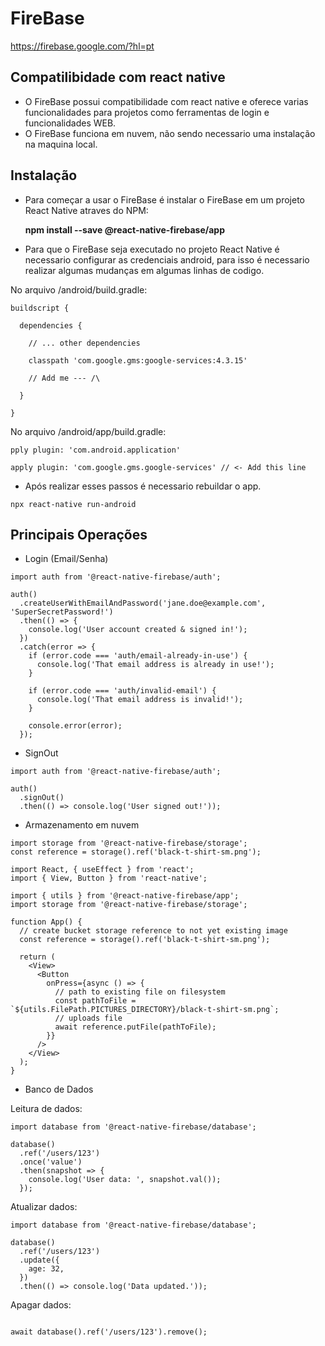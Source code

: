# FireBase

https://firebase.google.com/?hl=pt

## Compatilibidade com react native

- O FireBase possui compatibilidade com react native e oferece varias funcionalidades para projetos como ferramentas de login e funcionalidades WEB.
- O FireBase funciona em nuvem, não sendo necessario uma instalação na maquina local.  

## Instalação

- Para começar a usar o FireBase é instalar o FireBase em um projeto React Native atraves do NPM:

   **npm install --save @react-native-firebase/app**

- Para que o FireBase seja executado no projeto React Native é necessario configurar as credenciais android, para isso é necessario realizar algumas mudanças em algumas linhas de codigo.

No arquivo /android/build.gradle:
```
buildscript {

  dependencies {
  
    // ... other dependencies
    
    classpath 'com.google.gms:google-services:4.3.15'
    
    // Add me --- /\
 
  }
  
}
```

No arquivo /android/app/build.gradle:
```
pply plugin: 'com.android.application'

apply plugin: 'com.google.gms.google-services' // <- Add this line
```

- Após realizar esses passos é necessario rebuildar o app.
```
npx react-native run-android
```

## Principais Operações

- Login (Email/Senha)
```
import auth from '@react-native-firebase/auth';

auth()
  .createUserWithEmailAndPassword('jane.doe@example.com', 'SuperSecretPassword!')
  .then(() => {
    console.log('User account created & signed in!');
  })
  .catch(error => {
    if (error.code === 'auth/email-already-in-use') {
      console.log('That email address is already in use!');
    }

    if (error.code === 'auth/invalid-email') {
      console.log('That email address is invalid!');
    }

    console.error(error);
  });
  ```

- SignOut
```
import auth from '@react-native-firebase/auth';

auth()
  .signOut()
  .then(() => console.log('User signed out!'));
```

- Armazenamento em nuvem
```
import storage from '@react-native-firebase/storage';
const reference = storage().ref('black-t-shirt-sm.png');

import React, { useEffect } from 'react';
import { View, Button } from 'react-native';

import { utils } from '@react-native-firebase/app';
import storage from '@react-native-firebase/storage';

function App() {
  // create bucket storage reference to not yet existing image
  const reference = storage().ref('black-t-shirt-sm.png');

  return (
    <View>
      <Button
        onPress={async () => {
          // path to existing file on filesystem
          const pathToFile = `${utils.FilePath.PICTURES_DIRECTORY}/black-t-shirt-sm.png`;
          // uploads file
          await reference.putFile(pathToFile);
        }}
      />
    </View>
  );
}
```

- Banco de Dados

Leitura de dados:

```
import database from '@react-native-firebase/database';

database()
  .ref('/users/123')
  .once('value')
  .then(snapshot => {
    console.log('User data: ', snapshot.val());
  });
```  
Atualizar dados:
```
import database from '@react-native-firebase/database';

database()
  .ref('/users/123')
  .update({
    age: 32,
  })
  .then(() => console.log('Data updated.'));

```
Apagar dados:
```

await database().ref('/users/123').remove();
```

